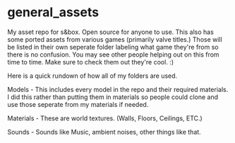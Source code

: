 # general_assets
My asset repo for s&amp;box. Open source for anyone to use. This also has some ported assets from various games (primarily valve titles.) Those will be listed in their own seperate folder labeling what game they're from so there is no confusion. You may see other people helping out on this from time to time. Make sure to check them out they're cool. :)

Here is a quick rundown of how all of my folders are used.

Models - This includes every model in the repo and their required materials. 
I did this rather than putting them in materials so people could clone and use those seperate from my materials if needed.

Materials - These are world textures. (Walls, Floors, Ceilings, ETC.)

Sounds - Sounds like Music, ambient noises, other things like that.
